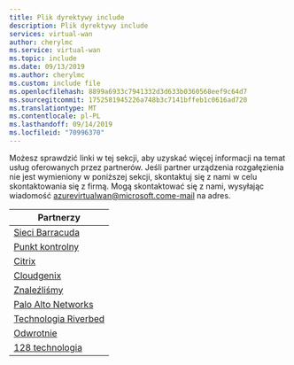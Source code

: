 ```yaml
---
title: Plik dyrektywy include
description: Plik dyrektywy include
services: virtual-wan
author: cherylmc
ms.service: virtual-wan
ms.topic: include
ms.date: 09/13/2019
ms.author: cherylmc
ms.custom: include file
ms.openlocfilehash: 8899a6933c7941332d3d633b0360568eef9c64d7
ms.sourcegitcommit: 1752581945226a748b3c7141bffeb1c0616ad720
ms.translationtype: MT
ms.contentlocale: pl-PL
ms.lasthandoff: 09/14/2019
ms.locfileid: "70996370"
---
```

Możesz sprawdzić linki w tej sekcji, aby uzyskać więcej informacji na temat usług oferowanych przez partnerów. Jeśli partner urządzenia rozgałęzienia nie jest wymieniony w poniższej sekcji, skontaktuj się z nami w celu skontaktowania się z firmą. Mogą skontaktować się z nami, wysyłając wiadomość azurevirtualwan@microsoft.come-mail na adres.

|Partnerzy|
|---|
|[Sieci Barracuda](https://www.barracuda.com/AzurevWAN)|
| [Punkt kontrolny](https://www.checkpoint.com/solutions/microsoft-azure-virtual-wan/) |
| [Citrix](https://www.citrix.com/global-partners/microsoft/sd-wan-for-azure-virtual-wan.html)|
| [Cloudgenix](https://www.cloudgenix.com/microsoft-azure/) |
|[Znaleźliśmy](https://netfoundry.io/solutions/netfoundry-for-microsoft-azure-virtual-wan/)|
|[Palo Alto Networks](https://researchcenter.paloaltonetworks.com/2018/09/azure-vwan-integration/) |
|[Technologia Riverbed](https://www.riverbed.com/go/steelconnect-azurewan.html)|
| [Odwrotnie](https://www.versa-networks.com/partners/microsoft-azure-virtual-WAN) |
|[128 technologia](https://www.128technology.com/partners/azure) |
